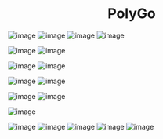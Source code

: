 <div align="center">

# PolyGo
</div>

![image](https://user-images.githubusercontent.com/70410264/219215686-f22597b0-1388-45dd-a83c-1d4668b4c97d.png)
![image](https://user-images.githubusercontent.com/70410264/219215707-922e56d4-9aa4-4db5-9524-4b8713bcad30.png)
![image](https://user-images.githubusercontent.com/70410264/219215720-02f70c2a-40ca-446e-b48e-43dbb8844317.png)
![image](https://user-images.githubusercontent.com/70410264/219215740-d43d054d-874c-438f-b356-5f218022aa18.png)

![image](https://user-images.githubusercontent.com/70410264/219216299-b64c19df-122a-409a-af01-85ad9bb43e64.png)
![image](https://user-images.githubusercontent.com/70410264/219216319-de5308db-0a66-499e-86c9-966df3034040.png)

![image](https://user-images.githubusercontent.com/70410264/219216347-30fe09d1-0089-4c49-9b0b-d4a3d99f71f4.png)
![image](https://user-images.githubusercontent.com/70410264/219216365-efc340d6-6f4b-40f1-98d8-1fe7fa83c066.png)

![image](https://user-images.githubusercontent.com/70410264/219216394-7e768890-7299-4fbf-b0bb-09d93f6f3efe.png)
![image](https://user-images.githubusercontent.com/70410264/219216410-66052a7c-c5a8-4d42-ac19-49551abde8e9.png)

![image](https://user-images.githubusercontent.com/70410264/219216469-a00c9b96-f242-49d7-ab03-b5e34b1645b4.png)
![image](https://user-images.githubusercontent.com/70410264/219216480-864e2831-be9b-488c-afd9-2a406efe5e17.png)

![image](https://user-images.githubusercontent.com/70410264/219216507-730a2e23-b587-43e7-b7fa-0103e6f220da.png)

![image](https://user-images.githubusercontent.com/70410264/219216565-2c3039e0-7540-4b12-a880-05158b8762f6.png)
![image](https://user-images.githubusercontent.com/70410264/219216609-3fea20ec-1bb6-4774-b687-fc0b2b7210cc.png)
![image](https://user-images.githubusercontent.com/70410264/219216625-ca723a42-dd42-4a5e-9cc8-ae5f5181edbc.png)
![image](https://user-images.githubusercontent.com/70410264/219216644-a9b50ec9-ecc3-41a3-a756-c94d7ea92a80.png)
![image](https://user-images.githubusercontent.com/70410264/219216677-20fb88b7-a53f-4be8-aa42-de38d933de98.png)

